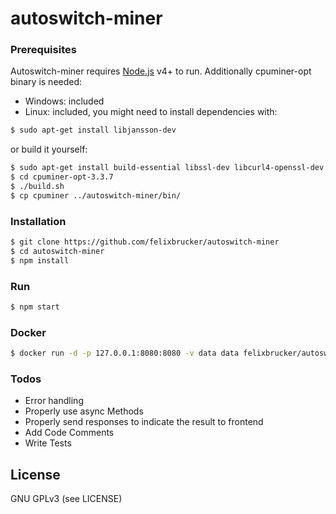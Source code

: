 # autoswitch-miner

### Prerequisites

Autoswitch-miner requires [Node.js](https://nodejs.org/) v4+ to run.
Additionally cpuminer-opt binary is needed:

 - Windows: included
 - Linux: included, you might need to install dependencies with:

```sh
$ sudo apt-get install libjansson-dev
```

or build it yourself:

```sh
$ sudo apt-get install build-essential libssl-dev libcurl4-openssl-dev libjansson-dev libgmp-dev automake
$ cd cpuminer-opt-3.3.7
$ ./build.sh
$ cp cpuminer ../autoswitch-miner/bin/
```

### Installation

```sh
$ git clone https://github.com/felixbrucker/autoswitch-miner
$ cd autoswitch-miner
$ npm install
```

### Run

```sh
$ npm start
```

### Docker

```sh
$ docker run -d -p 127.0.0.1:8080:8080 -v data data felixbrucker/autoswitch-miner:latest
```

### Todos

 - Error handling
 - Properly use async Methods
 - Properly send responses to indicate the result to frontend
 - Add Code Comments
 - Write Tests


License
----

GNU GPLv3 (see LICENSE)

